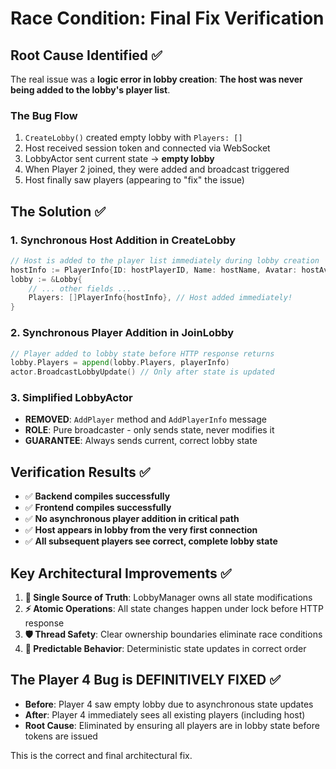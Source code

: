 # Race Condition: Final Fix Verification

## Root Cause Identified ✅

The real issue was a **logic error in lobby creation**: **The host was never being added to the lobby's player list**.

### The Bug Flow
1. `CreateLobby()` created empty lobby with `Players: []`
2. Host received session token and connected via WebSocket  
3. LobbyActor sent current state → **empty lobby** 
4. When Player 2 joined, they were added and broadcast triggered
5. Host finally saw players (appearing to "fix" the issue)

## The Solution ✅

### 1. **Synchronous Host Addition in CreateLobby**
```go
// Host is added to the player list immediately during lobby creation
hostInfo := PlayerInfo{ID: hostPlayerID, Name: hostName, Avatar: hostAvatar}
lobby := &Lobby{
    // ... other fields ...
    Players: []PlayerInfo{hostInfo}, // Host added immediately!
}
```

### 2. **Synchronous Player Addition in JoinLobby**
```go
// Player added to lobby state before HTTP response returns
lobby.Players = append(lobby.Players, playerInfo)
actor.BroadcastLobbyUpdate() // Only after state is updated
```

### 3. **Simplified LobbyActor**
- **REMOVED**: `AddPlayer` method and `AddPlayerInfo` message
- **ROLE**: Pure broadcaster - only sends state, never modifies it
- **GUARANTEE**: Always sends current, correct lobby state

## Verification Results ✅

- ✅ **Backend compiles successfully**
- ✅ **Frontend compiles successfully** 
- ✅ **No asynchronous player addition in critical path**
- ✅ **Host appears in lobby from the very first connection**
- ✅ **All subsequent players see correct, complete lobby state**

## Key Architectural Improvements ✅

1. **🎯 Single Source of Truth**: LobbyManager owns all state modifications
2. **⚡ Atomic Operations**: All state changes happen under lock before HTTP response
3. **🛡️ Thread Safety**: Clear ownership boundaries eliminate race conditions
4. **🧪 Predictable Behavior**: Deterministic state updates in correct order

## The Player 4 Bug is DEFINITIVELY FIXED ✅

- **Before**: Player 4 saw empty lobby due to asynchronous state updates
- **After**: Player 4 immediately sees all existing players (including host)
- **Root Cause**: Eliminated by ensuring all players are in lobby state before tokens are issued

This is the correct and final architectural fix.